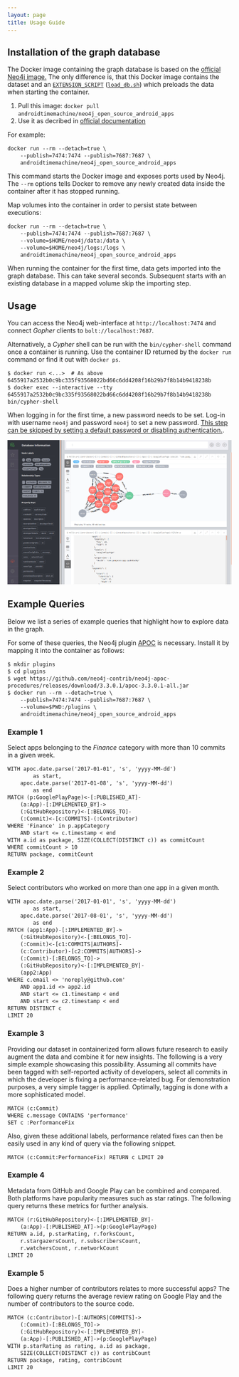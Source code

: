 ```yaml
---
layout: page
title: Usage Guide
---
```


## Installation of the graph database

The Docker image containing the graph database is based on the [official Neo4j image.](https://store.docker.com/images/neo4j)  The only difference is, that this Docker image contains the dataset and an [`EXTENSION_SCRIPT`](http://neo4j.com/docs/operations-manual/current/installation/docker/#docker-new-image) ([`load_db.sh`](https://github.com/androidtimemachine/neo4j_open_source_android_apps/blob/master/scripts/load_db.sh)) which preloads the data when starting the container.

 1. Pull this image: `docker pull androidtimemachine/neo4j_open_source_android_apps`
 2. Use it as decribed in [official documentation](http://neo4j.com/docs/operations-manual/current/installation/docker/)

For example:

    docker run --rm --detach=true \
        --publish=7474:7474 --publish=7687:7687 \
        androidtimemachine/neo4j_open_source_android_apps

This command starts the Docker image and exposes ports used by Neo4j. The `--rm` options tells Docker to remove any newly created data inside the container after it has stopped running.

Map volumes into the container in order to persist state between executions:

    docker run --rm --detach=true \
        --publish=7474:7474 --publish=7687:7687 \
        --volume=$HOME/neo4j/data:/data \
        --volume=$HOME/neo4j/logs:/logs \
        androidtimemachine/neo4j_open_source_android_apps


When running the container for the first time, data gets imported into the graph database. This can take several seconds. Subsequent starts with an existing database in a mapped volume skip the importing step.


## Usage

You can access the Neo4j web-interface at `http://localhost:7474` and connect _Gopher_ clients to `bolt://localhost:7687`.

Alternatively, a  _Cypher_ shell can be run with the `bin/cypher-shell` command once a container is running.  Use the container ID returned by the `docker run` command or find it out with `docker ps`.

    $ docker run <...>  # As above
    6455917a2532b0c9bc335f93568022bd66c6dd4208f16b29b7f8b14b9418238b
    $ docker exec --interactive --tty 6455917a2532b0c9bc335f93568022bd66c6dd4208f16b29b7f8b14b9418238b bin/cypher-shell

When logging in for the first time, a new password needs to be set. Log-in with username `neo4j` and password `neo4j` to set a new password. [This step can be skipped by setting a default password or disabling authentication.](http://neo4j.com/docs/operations-manual/current/installation/docker/#docker-overview).


![Neo4j Web Interface](https://github.com/af60f75b/neo4j_open_source_android_apps/raw/master/doc/img/neo4jwebinterface.png)


## Example Queries

Below we list a series of example queries that highlight how to explore data in the graph.

For some of these queries, the Neo4j plugin [APOC](https://guides.neo4j.com/apoc) is necessary. Install it by mapping it into the container as follows:

    $ mkdir plugins
    $ cd plugins
    $ wget https://github.com/neo4j-contrib/neo4j-apoc-procedures/releases/download/3.3.0.1/apoc-3.3.0.1-all.jar
    $ docker run --rm --detach=true \
        --publish=7474:7474 --publish=7687:7687 \
        --volume=$PWD:/plugins \
        androidtimemachine/neo4j_open_source_android_apps

### Example 1

Select apps belonging to the _Finance_ category with more than 10 commits in a given week.

    WITH apoc.date.parse('2017-01-01', 's', 'yyyy-MM-dd')
            as start,
        apoc.date.parse('2017-01-08', 's', 'yyyy-MM-dd')
            as end
    MATCH (p:GooglePlayPage)<-[:PUBLISHED_AT]-
        (a:App)-[:IMPLEMENTED_BY]->
        (:GitHubRepository)<-[:BELONGS_TO]-
        (:Commit)<-[c:COMMITS]-(:Contributor)
    WHERE 'Finance' in p.appCategory
        AND start <= c.timestamp < end
    WITH a.id as package, SIZE(COLLECT(DISTINCT c)) as commitCount
    WHERE commitCount > 10
    RETURN package, commitCount

### Example 2

Select contributors who worked on more than one app in a given month.

    WITH apoc.date.parse('2017-01-01', 's', 'yyyy-MM-dd')
            as start,
        apoc.date.parse('2017-08-01', 's', 'yyyy-MM-dd')
            as end
    MATCH (app1:App)-[:IMPLEMENTED_BY]->
        (:GitHubRepository)<-[:BELONGS_TO]-
        (:Commit)<-[c1:COMMITS|AUTHORS]-
        (c:Contributor)-[c2:COMMITS|AUTHORS]->
        (:Commit)-[:BELONGS_TO]->
        (:GitHubRepository)<-[:IMPLEMENTED_BY]-
        (app2:App)
    WHERE c.email <> 'noreply@github.com'
        AND app1.id <> app2.id
        AND start <= c1.timestamp < end
        AND start <= c2.timestamp < end
    RETURN DISTINCT c
    LIMIT 20

### Example 3

Providing our dataset in containerized form allows future research to easily augment the data and combine it for new insights. The following is a very simple example showcasing this possibility.  Assuming all commits have been tagged with self-reported activity of developers, select all commits in which the developer is fixing a performance-related bug.  For demonstration purposes, a very simple tagger is applied. Optimally, tagging is done with a more sophisticated model.

    MATCH (c:Commit)
    WHERE c.message CONTAINS 'performance'
    SET c :PerformanceFix

Also, given these additional labels, performance related fixes can then be easily used in any kind of query via the following snippet.

    MATCH (c:Commit:PerformanceFix) RETURN c LIMIT 20

### Example 4

Metadata from GitHub and Google Play can be combined and compared.  Both platforms have popularity measures such as star ratings.  The following query returns these metrics for further analysis.

    MATCH (r:GitHubRepository)<-[:IMPLEMENTED_BY]-
        (a:App)-[:PUBLISHED_AT]->(p:GooglePlayPage)
    RETURN a.id, p.starRating, r.forksCount,
        r.stargazersCount, r.subscribersCount,
        r.watchersCount, r.networkCount
    LIMIT 20

### Example 5

Does a higher number of contributors relates to more successful apps? The following query returns the average review rating on Google Play and the number of contributors to the source code.

    MATCH (c:Contributor)-[:AUTHORS|COMMITS]->
        (:Commit)-[:BELONGS_TO]->
        (:GitHubRepository)<-[:IMPLEMENTED_BY]-
        (a:App)-[:PUBLISHED_AT]->(p:GooglePlayPage)
    WITH p.starRating as rating, a.id as package,
        SIZE(COLLECT(DISTINCT c)) as contribCount
    RETURN package, rating, contribCount
    LIMIT 20
